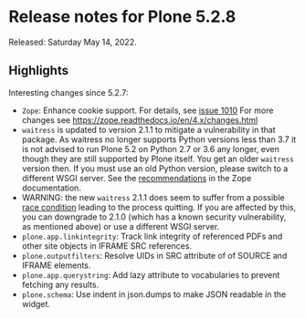 # Release notes for Plone 5.2.8

Released: Saturday May 14, 2022.

## Highlights

Interesting changes since 5.2.7:

* `Zope`: Enhance cookie support. For details, see [issue 1010](https://github.com/zopefoundation/Zope/issues/1010)
  For more changes see https://zope.readthedocs.io/en/4.x/changes.html
* `waitress` is updated to version 2.1.1 to mitigate a vulnerability in that package. As waitress no longer supports Python versions less than 3.7 it is not advised to run Plone 5.2 on Python 2.7 or 3.6 any longer, even though they are still supported by Plone itself. You get an older `waitress` version then. If you must use an old Python version, please switch to a different WSGI server.  See the [recommendations](https://zope.readthedocs.io/en/latest/operation.html#recommended-wsgi-servers) in the Zope documentation.
* WARNING: the new `waitress` 2.1.1 does seem to suffer from a possible [race condition](https://github.com/Pylons/waitress/issues/374) leading to the process quitting. If you are affected by this, you can downgrade to 2.1.0 (which has a known security vulnerability, as mentioned above) or use a different WSGI server.
* `plone.app.linkintegrity`: Track link integrity of referenced PDFs and other site objects in IFRAME SRC references.
* `plone.outputfilters`: Resolve UIDs in SRC attribute of of SOURCE and IFRAME elements.
* `plone.app.querystring`: Add lazy attribute to vocabularies to prevent fetching any results.
* `plone.schema`: Use indent in json.dumps to make JSON readable in the widget.
